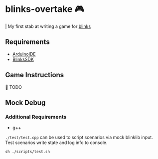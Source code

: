 # blinks-overtake 🎮
| My first stab at writing a game for [blinks](https://blinks.games/)

## Requirements
* [ArduinoIDE](https://www.arduino.cc/en/Guide/HomePage)
* [BlinksSDK](https://github.com/Move38/Blinks-SDK)


## Game Instructions
📝 TODO
## Mock Debug

### Additional Requirements
* g++

`./test/test.cpp` can be used to script scenarios via mock blinklib input. Test scenarios write state and log info to console.
```
sh ./scripts/test.sh
```

